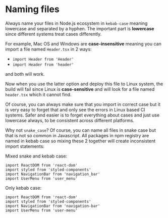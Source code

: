 # Naming files

Always name your files in Node.js ecosystem in `kebab-case` meaning lowercase and separated by a hyphen. The important part is **lowercase** since different systems treat cases differently.

For example, Mac OS and Windows are **case-insensitive** meaning you can import a file named `Header.tsx` in 2 ways:

* `import Header from 'Header'`
* `import Header from 'header'`

and both will work. 

Now when you use the latter option and deploy this file to Linux system, the build will fail since Linux is **case-sensitive** and will look for a file named `header.tsx` which it cannot find.

Of course, you can always make sure that you import in correct case but it is very easy to forget that and only see the errors in Linux based CI systems. Safer and easier is to forget everything about cases and just use lowercase always, to be consistent across different platforms. 

Why not `snake_case`? Of course, you can name all files in snake case but that is not so common in Javascript. All packages in npm registry are named in kebab case so mixing these 2 together will create inconsistent import statements:

Mixed snake and kebab case:

	import ReactDOM from 'react-dom'
	import styled from 'styled-components'
	import NavigationBar from 'navigation_bar'
	import UserMenu from 'user_menu'

Only kebab case:

	import ReactDOM from 'react-dom'
	import styled from 'styled-components'
	import NavigationBar from 'navigation-bar'
	import UserMenu from 'user-menu'
	
